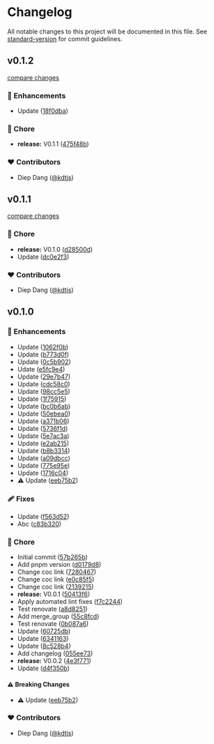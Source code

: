 # Changelog

All notable changes to this project will be documented in this file.
See [standard-version](https://github.com/conventional-changelog/standard-version) for commit guidelines.

## v0.1.2

[compare changes](https://github.com/kdtjs/test-starter-pj/compare/v0.1.1...v0.1.2)

### 🚀 Enhancements

- Update ([18f0dba](https://github.com/kdtjs/test-starter-pj/commit/18f0dba))

### 🏡 Chore

- **release:** V0.1.1 ([475f48b](https://github.com/kdtjs/test-starter-pj/commit/475f48b))

### ❤️ Contributors

- Diep Dang ([@kdtjs](http://github.com/kdtjs))

## v0.1.1

[compare changes](https://github.com/kdtjs/test-starter-pj/compare/v0.1.0...v0.1.1)

### 🏡 Chore

- **release:** V0.1.0 ([d28500d](https://github.com/kdtjs/test-starter-pj/commit/d28500d))
- Update ([dc0e2f3](https://github.com/kdtjs/test-starter-pj/commit/dc0e2f3))

### ❤️ Contributors

- Diep Dang ([@kdtjs](http://github.com/kdtjs))

## v0.1.0


### 🚀 Enhancements

- Update ([1062f0b](https://github.com/kdtjs/test-starter-pj/commit/1062f0b))
- Update ([b773d0f](https://github.com/kdtjs/test-starter-pj/commit/b773d0f))
- Update ([0c5b902](https://github.com/kdtjs/test-starter-pj/commit/0c5b902))
- Udate ([e5fc9e4](https://github.com/kdtjs/test-starter-pj/commit/e5fc9e4))
- Update ([29e7b47](https://github.com/kdtjs/test-starter-pj/commit/29e7b47))
- Update ([cdc58c0](https://github.com/kdtjs/test-starter-pj/commit/cdc58c0))
- Update ([98cc5e5](https://github.com/kdtjs/test-starter-pj/commit/98cc5e5))
- Update ([1f75915](https://github.com/kdtjs/test-starter-pj/commit/1f75915))
- Update ([bc0b6ab](https://github.com/kdtjs/test-starter-pj/commit/bc0b6ab))
- Update ([50ebea0](https://github.com/kdtjs/test-starter-pj/commit/50ebea0))
- Update ([a371b06](https://github.com/kdtjs/test-starter-pj/commit/a371b06))
- Update ([5736f1d](https://github.com/kdtjs/test-starter-pj/commit/5736f1d))
- Update ([5e7ac3a](https://github.com/kdtjs/test-starter-pj/commit/5e7ac3a))
- Update ([e2ab215](https://github.com/kdtjs/test-starter-pj/commit/e2ab215))
- Update ([b8b3314](https://github.com/kdtjs/test-starter-pj/commit/b8b3314))
- Update ([a09dbcc](https://github.com/kdtjs/test-starter-pj/commit/a09dbcc))
- Update ([775e95e](https://github.com/kdtjs/test-starter-pj/commit/775e95e))
- Update ([1716c04](https://github.com/kdtjs/test-starter-pj/commit/1716c04))
- ⚠️  Update ([eeb75b2](https://github.com/kdtjs/test-starter-pj/commit/eeb75b2))

### 🩹 Fixes

- Update ([f563d52](https://github.com/kdtjs/test-starter-pj/commit/f563d52))
- Abc ([c83b320](https://github.com/kdtjs/test-starter-pj/commit/c83b320))

### 🏡 Chore

- Initial commit ([57b265b](https://github.com/kdtjs/test-starter-pj/commit/57b265b))
- Add pnpm version ([d0179d8](https://github.com/kdtjs/test-starter-pj/commit/d0179d8))
- Change coc link ([7280467](https://github.com/kdtjs/test-starter-pj/commit/7280467))
- Change coc link ([e0c85f5](https://github.com/kdtjs/test-starter-pj/commit/e0c85f5))
- Change coc link ([2139215](https://github.com/kdtjs/test-starter-pj/commit/2139215))
- **release:** V0.0.1 ([50413f6](https://github.com/kdtjs/test-starter-pj/commit/50413f6))
- Apply automated lint fixes ([f7c2244](https://github.com/kdtjs/test-starter-pj/commit/f7c2244))
- Test renovate ([a8d8251](https://github.com/kdtjs/test-starter-pj/commit/a8d8251))
- Add merge_group ([55c8fcd](https://github.com/kdtjs/test-starter-pj/commit/55c8fcd))
- Test renovate ([0b087a6](https://github.com/kdtjs/test-starter-pj/commit/0b087a6))
- Update ([60725db](https://github.com/kdtjs/test-starter-pj/commit/60725db))
- Update ([6341163](https://github.com/kdtjs/test-starter-pj/commit/6341163))
- Update ([8c528b4](https://github.com/kdtjs/test-starter-pj/commit/8c528b4))
- Add changelog ([055ee73](https://github.com/kdtjs/test-starter-pj/commit/055ee73))
- **release:** V0.0.2 ([4e3f771](https://github.com/kdtjs/test-starter-pj/commit/4e3f771))
- Update ([d4f350b](https://github.com/kdtjs/test-starter-pj/commit/d4f350b))

#### ⚠️ Breaking Changes

- ⚠️  Update ([eeb75b2](https://github.com/kdtjs/test-starter-pj/commit/eeb75b2))

### ❤️ Contributors

- Diep Dang ([@kdtjs](http://github.com/kdtjs))
